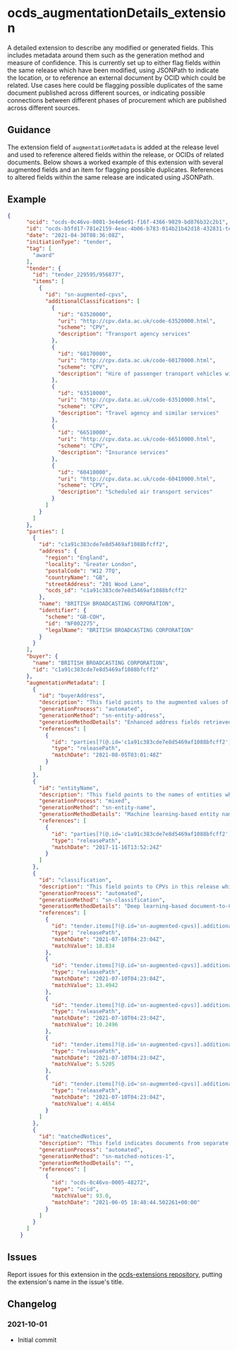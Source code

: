 # ocds_augmentationDetails_extension

A detailed extension to describe any modified or generated fields. This includes metadata around them such as the generation method and measure of confidence.
This is currently set up to either flag fields within the same release which have been modified, using JSONPath to indicate the location, or to reference an external document by OCID which could be related. 
Use cases here could be flagging possible duplicates of the same document published across different sources, or indicating possible connections between different phases of procurement which are published across different sources.


## Guidance

The extension field of `augmentationMetadata` is added at the release level and used to reference altered fields within the release, or OCIDs of related documents. 
Below shows a worked example of this extension with several augmented fields and an item for flagging possible duplicates.
References to altered fields within the same release are indicated using JSONPath. 

## Example

```json
{
      "ocid": "ocds-0c46vo-0001-3e4e6e91-f16f-4366-9029-bd876b32c2b1",
      "id": "ocds-b5fd17-781e2159-4eac-4b06-b783-014b21b42d18-432831-tender_229595-956877-sn-augmented",
      "date": "2021-04-30T08:36:08Z",
      "initiationType": "tender",
      "tag": [
        "award"
      ],
      "tender": {
        "id": "tender_229595/956877",
        "items": [
          {
            "id": "sn-augmented-cpvs",
            "additionalClassifications": [
              {
                "id": "63520000",
                "uri": "http://cpv.data.ac.uk/code-63520000.html",
                "scheme": "CPV",
                "description": "Transport agency services"
              },
              {
                "id": "60170000",
                "uri": "http://cpv.data.ac.uk/code-60170000.html",
                "scheme": "CPV",
                "description": "Hire of passenger transport vehicles with driver"
              },
              {
                "id": "63510000",
                "uri": "http://cpv.data.ac.uk/code-63510000.html",
                "scheme": "CPV",
                "description": "Travel agency and similar services"
              },
              {
                "id": "66510000",
                "uri": "http://cpv.data.ac.uk/code-66510000.html",
                "scheme": "CPV",
                "description": "Insurance services"
              },
              {
                "id": "60410000",
                "uri": "http://cpv.data.ac.uk/code-60410000.html",
                "scheme": "CPV",
                "description": "Scheduled air transport services"
              }
            ]
          }
        ]
      },
      "parties": [
        {
          "id": "c1a91c383cde7e8d5469af1088bfcff2",
          "address": {
            "region": "England",
            "locality": "Greater London",
            "postalCode": "W12 7TQ",
            "countryName": "GB",
            "streetAddress": "201 Wood Lane",
            "ocds_id": "c1a91c383cde7e8d5469af1088bfcff2"
          },
          "name": "BRITISH BROADCASTING CORPORATION",
          "identifier": {
            "scheme": "GB-COH",
            "id": "NF002275",
            "legalName": "BRITISH BROADCASTING CORPORATION"
          }
        }
      ],
      "buyer": {
        "name": "BRITISH BROADCASTING CORPORATION",
        "id": "c1a91c383cde7e8d5469af1088bfcff2"
      },
      "augmentationMetadata": [
        {
          "id": "buyerAddress",
          "description": "This field points to the augmented values of the buyer address.",
          "generationProcess": "automated",
          "generationMethod": "sn-entity-address",
          "generationMethodDetails": "Enhanced address fields retrieved using geocoding-based reconciliation",
          "references": [
            {
              "id": "parties[?(@.id='c1a91c383cde7e8d5469af1088bfcff2')].address",
              "type": "releasePath",
              "matchDate": "2021-08-05T03:01:48Z"
            }
          ]
        },
        {
          "id": "entityName",
          "description": "This field points to the names of entities which were cleaned by SpendNetwork.",
          "generationProcess": "mixed",
          "generationMethod": "sn-entity-name",
          "generationMethodDetails": "Machine learning-based entity name clustering and reconciliation",
          "references": [
            {
              "id": "parties[?(@.id='c1a91c383cde7e8d5469af1088bfcff2')].identifier",
              "type": "releasePath",
              "matchDate": "2017-11-16T13:52:24Z"
            }
          ]
        },
        {
          "id": "classification",
          "description": "This field points to CPVs in this release which were generated by SpendNetwork.",
          "generationProcess": "automated",
          "generationMethod": "sn-classification",
          "generationMethodDetails": "Deep learning-based document-to-CPV classification",
          "references": [
            {
              "id": "tender.items[?(@.id='sn-augmented-cpvs)].additionalClassifications[?(@.id='63520000')]",
              "type": "releasePath",
              "matchDate": "2021-07-10T04:23:04Z",
              "matchValue": 18.834
            },
            {
              "id": "tender.items[?(@.id='sn-augmented-cpvs)].additionalClassifications[?(@.id='60170000')]",
              "type": "releasePath",
              "matchDate": "2021-07-10T04:23:04Z",
              "matchValue": 13.4942
            },
            {
              "id": "tender.items[?(@.id='sn-augmented-cpvs)].additionalClassifications[?(@.id='63510000')]",
              "type": "releasePath",
              "matchDate": "2021-07-10T04:23:04Z",
              "matchValue": 10.2496
            },
            {
              "id": "tender.items[?(@.id='sn-augmented-cpvs)].additionalClassifications[?(@.id='66510000')]",
              "type": "releasePath",
              "matchDate": "2021-07-10T04:23:04Z",
              "matchValue": 5.5205
            },
            {
              "id": "tender.items[?(@.id='sn-augmented-cpvs)].additionalClassifications[?(@.id='60410000')]",
              "type": "releasePath",
              "matchDate": "2021-07-10T04:23:04Z",
              "matchValue": 4.4654
            }
          ]
        },
        {
          "id": "matchedNotices",
          "description": "This field indicates documents from separate sources that might represent the same notice.",
          "generationProcess": "automated",
          "generationMethod": "sn-matched-notices-1",
          "generationMethodDetails": "",
          "references": [
            {
              "id": "ocds-0c46vo-0005-48272",
              "type": "ocid",
              "matchValue": 93.0,
              "matchDate": "2021-06-05 18:48:44.502261+00:00"
            }
          ]
        }
      ]
    }
```

## Issues

Report issues for this extension in the [ocds-extensions repository](https://github.com/open-contracting/ocds-extensions/issues), putting the extension's name in the issue's title.

## Changelog

### 2021-10-01

* Initial commit
